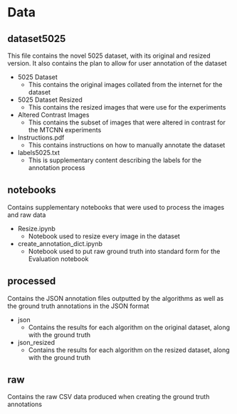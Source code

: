 
# Data
## dataset5025
This file contains the novel 5025 dataset, with its original and resized version. It also contains the plan to allow for user annotation of the dataset

 - 5025 Dataset
	 - This contains the original images collated from the internet for the dataset
 - 5025 Dataset Resized
	 - This contains the resized images that were use for the experiments
 - Altered Contrast Images
	 - This contains the subset of images that were altered in contrast for the MTCNN experiments
 - Instructions.pdf
	 - This contains instructions on how to manually annotate the dataset
 - labels5025.txt
	 - This is supplementary content describing the labels for the annotation process

## notebooks
Contains supplementary notebooks that were used to process the images and raw data

 - Resize.ipynb
	 - Notebook used to resize every image in the dataset
 - create_annotation_dict.ipynb
	 - Notebook used to put raw ground truth into standard form for the Evaluation notebook

## processed
Contains the JSON annotation files outputted by the algorithms as well as the ground truth annotations in the JSON format

 - json
	 - Contains the results for each algorithm on the original dataset, along with the ground truth
 - json_resized
	 - Contains the results for each algorithm on the resized dataset, along with the ground truth

## raw
Contains the raw CSV data produced when creating the ground truth annotations

